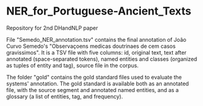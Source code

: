 # NER_for_Portuguese-Ancient_Texts
Repository for 2nd DHandNLP paper

File "Semedo_NER_annotation.tsv" contains the final annotation of João Curvo Semedo's "Observaçoens medicas doutrinaes de cem casos gravissimos". It is a TSV file with five columns: id, original text, text after annotated (space-separated tokens), named entities and classes (organized as tuples of entity and tag), source file in the corpus.

The folder "gold" contains the gold standard files used to evaluate the systems' annotation. The gold standard is available both as an annotated file, with the source segment and annotated named entities, and as a glossary (a list of entities, tag, and frequency).
